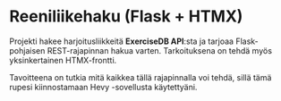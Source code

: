 # Reeniliikehaku (Flask + HTMX)

Projekti hakee harjoitusliikkeitä **ExerciseDB API**:sta ja tarjoaa Flask-pohjaisen REST-rajapinnan hakua varten. Tarkoituksena on tehdä myös yksinkertainen HTMX-frontti.

Tavoitteena on tutkia mitä kaikkea tällä rajapinnalla voi tehdä, sillä tämä rupesi kiinnostamaan Hevy -sovellusta käytettyäni.